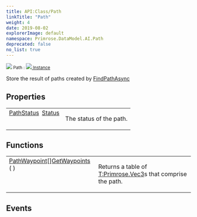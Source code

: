 ```yaml
---
title: API:Class/Path
linkTitle: "Path"
weight: 4
date: 2019-08-02
explorerImage: default
namespace: Primrose.DataModel.AI.Path
deprecated: false
no_list: true
---
```

<small class="inheritance">
<span class="" href="/docs/api-reference/Class/Path"><img src="/icons/silk/default.png"/>&nbsp;Path</span>&nbsp;:&nbsp;<a class="" href="/docs/api-reference/Class/Instance"><img src="/icons/silk/default.png"/>&nbsp;Instance</a></small>
<p class="summary">

Store the result of paths created by <a href="/docs/api-reference/Class/PathfindingService/FindPathAsync" >FindPathAsync</a>
</p>
 
## Properties
 
<table class="studiohide">
<tbody>
<tr class="function-row ">
<td style="vertical-align:top;white-space:normal;">
<div>
<a class="type" href="/docs/api-reference/Enum/PathStatus">PathStatus</a><span class="method-body" style="text-indent: -2em; padding-left: 0.5em"><a class="name" href="Status">Status</a></span></td>
<td style="vertical-align:top;white-space:normal;">
<p>
The status of the path.
</p></td>
</tr>

</tbody>
</table>
 
## Functions
 
<table class="studiohide">
<tbody>
<tr class="function-row ">
<td style="vertical-align:top;white-space:normal;">
<div>
<span><a class="type" href="/docs/api-reference/Misc/PathWaypoint">PathWaypoint</a>[]</span><span class="method-body" style="text-indent: -2em;"><a class="method-name  " href="GetWaypoints">GetWaypoints</a></span><span style="display: inline-block">( <span class="param" style="white-space: nowrap"></span> )</span></span></div></td>
<td style="vertical-align:top;white-space:normal;">
<p>
Returns a table of <a href="T:Primrose.Vec3" >T:Primrose.Vec3</a>s that comprise the path.
</p></td>
</tr>

</tbody>
</table>
 
## Events
 
<table class="studiohide">
<tbody>
</tbody>
</table>
<b>
</b>
<div class="inheritors">
<ul class="root">
</ul>
</div>
